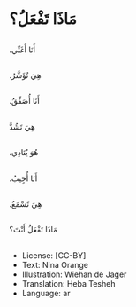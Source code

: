 # مَاذَا تَفْعَلُ؟

##
.أَنَا أُغَنِّي

##
.هِيَ تُؤَشَّرُ

##
.أَنَا أُصَفِّقُ

##
هِيَ تَشُدُّ

##
.هُوَ يُنَادِي

##
.أَنَا أُجِيبُ

##
.هِيَ تَسْمَعُ

##
مَاذَا تَفْعَلُ أَنْتَ؟

##
* License: [CC-BY]
* Text: Nina Orange
* Illustration: Wiehan de Jager
* Translation: Heba Tesheh
* Language: ar
